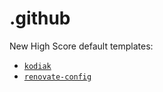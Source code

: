 # .github

New High Score default templates:

- [`kodiak`](.github/.kodiak.toml)
- [`renovate-config`](renovate-config.json)
